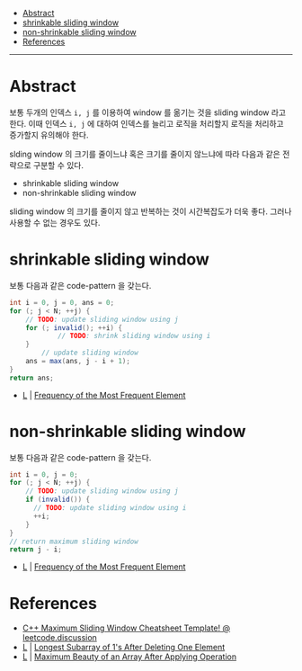 - [Abstract](#abstract)
- [shrinkable sliding window](#shrinkable-sliding-window)
- [non-shrinkable sliding window](#non-shrinkable-sliding-window)
- [References](#references)

------

# Abstract

보통 두개의 인덱스 `i, j` 를 이용하여 window 를 옮기는 것을 sliding window 라고
한다.  이때 인덱스 `i, j` 에 대하여 인덱스를 늘리고 로직을 처리할지 로직을
처리하고 증가할지 유의해야 한다. 

slding window 의 크기를 줄이느냐 혹은 크기를 줄이지 않느냐에 따라 다음과 같은
전략으로 구분할 수 있다.

* shrinkable sliding window 
* non-shrinkable sliding window 

sliding window 의 크기를 줄이지 않고 반복하는 것이 시간복잡도가 더욱 좋다.
그러나 사용할 수 없는 경우도 있다.

# shrinkable sliding window 

보통 다음과 같은 code-pattern 을 갖는다. 

```java
int i = 0, j = 0, ans = 0;
for (; j < N; ++j) {
    // TODO: update sliding window using j
    for (; invalid(); ++i) { 
			// TODO: shrink sliding window using i
    }
		// update sliding window
    ans = max(ans, j - i + 1);
}
return ans;
```

* [L](/leetcode2/FrequencyoftheMostFrequentElement/README.md) | [Frequency of the Most Frequent Element](https://leetcode.com/problems/frequency-of-the-most-frequent-element/)

# non-shrinkable sliding window 

보통 다음과 같은 code-pattern 을 갖는다.

```java
int i = 0, j = 0;
for (; j < N; ++j) {
    // TODO: update sliding window using j
    if (invalid()) {
      // TODO: update sliding window using i
      ++i;
    }
}
// return maximum sliding window
return j - i; 
```

* [L](/leetcode2/FrequencyoftheMostFrequentElement/README.md) | [Frequency of the Most Frequent Element](https://leetcode.com/problems/frequency-of-the-most-frequent-element/)

# References

* [C++ Maximum Sliding Window Cheatsheet Template! @ leetcode.discussion](https://leetcode.com/problems/frequency-of-the-most-frequent-element/discuss/1175088/C%2B%2B-Maximum-Sliding-Window-Cheatsheet-Template!)
* [L](/leetcode2/LongestSubarrayof1sAfterDeletingOneElement/a.go) | [Longest Subarray of 1's After Deleting One Element](https://leetcode.com/problems/longest-subarray-of-1s-after-deleting-one-element/)
* [L](/leetcode3/MaximumBeautyofanArrayAfterApplyingOperation/) | [Maximum Beauty of an Array After Applying Operation](https://leetcode.com/problems/maximum-beauty-of-an-array-after-applying-operation/)
